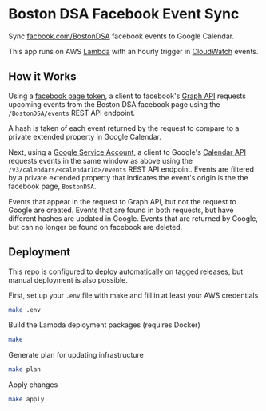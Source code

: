 # Boston DSA Facebook Event Sync

Sync [facbook.com/BostonDSA](https://facebook.com/BostonDSA/events) facebook events to Google Calendar.

This app runs on AWS [Lambda](https://aws.amazon.com/lambda/) with an hourly trigger in [CloudWatch](https://aws.amazon.com/cloudwatch) events.

## How it Works

Using a [facebook page token](https://developers.facebook.com/docs/pages/access-tokens), a client to facebook's [Graph API](https://github.com/mobolic/facebook-sdk) requests upcoming events from the Boston DSA facebook page using the `/BostonDSA/events` REST API endpoint.

A hash is taken of each event returned by the request to compare to a private extended property in Google Calendar.

Next, using a [Google Service Account](https://cloud.google.com/iam/docs/understanding-service-accounts), a client to Google's [Calendar API](https://developers.google.com/calendar/v3/reference/) requests events in the same window as above using the `/v3/calendars/<calendarId>/events` REST API endpoint. Events are filtered by a private extended property that indicates the event's origin is the the facebook page, `BostonDSA`.

Events that appear in the request to Graph API, but not the request to Google are created. Events that are found in both requests, but have different hashes are updated in Google. Events that are returned by Google, but can no longer be found on facebook are deleted.

## Deployment

This repo is configured to [deploy automatically](./.travis.yml) on tagged releases, but manual deployment is also possible.

First, set up your `.env` file with make and fill in at least your AWS credentials

```bash
make .env
```

Build the Lambda deployment packages (requires Docker)

```bash
make
```

Generate plan for updating infrastructure

```bash
make plan
```

Apply changes

```bash
make apply
```
